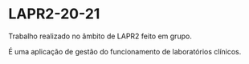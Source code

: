 # LAPR2-20-21

Trabalho realizado no âmbito de LAPR2 feito em grupo.

É uma aplicação de gestão do funcionamento de laboratórios clínicos.
